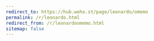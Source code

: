 ```yaml
---
redirect_to: https://hub.weho.st/page/leonardo/omemo
permalink: /r/leonardo.html
redirect_from: /r/leonardoomemo.html
sitemap: false
---
```

